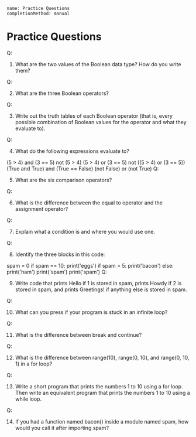 ```ngMeta
name: Practice Questions
completionMethod: manual
```
# Practice Questions
 Q:

1. What are the two values of the Boolean data type? How do you write them?

Q:

2. What are the three Boolean operators?

Q:

3. Write out the truth tables of each Boolean operator (that is, every possible combination of Boolean values for the operator and what they evaluate to).

Q:

4. What do the following expressions evaluate to?


(5 > 4) and (3 == 5)
not (5 > 4)
(5 > 4) or (3 == 5)
not ((5 > 4) or (3 == 5))
(True and True) and (True == False)
(not False) or (not True)
Q:

5. What are the six comparison operators?

Q:

6. What is the difference between the equal to operator and the assignment operator?

Q:

7. Explain what a condition is and where you would use one.

Q:

8. Identify the three blocks in this code:


spam = 0
if spam == 10:
    print('eggs')
    if spam > 5:
        print('bacon')
    else:
        print('ham')
    print('spam')
print('spam')
Q:

9. Write code that prints Hello if 1 is stored in spam, prints Howdy if 2 is stored in spam, and prints Greetings! if anything else is stored in spam.

Q:

10. What can you press if your program is stuck in an infinite loop?

Q:

11. What is the difference between break and continue?

Q:

12. What is the difference between range(10), range(0, 10), and range(0, 10, 1) in a for loop?

Q:

13. Write a short program that prints the numbers 1 to 10 using a for loop. Then write an equivalent program that prints the numbers 1 to 10 using a while loop.

Q:

14. If you had a function named bacon() inside a module named spam, how would you call it after importing spam?

